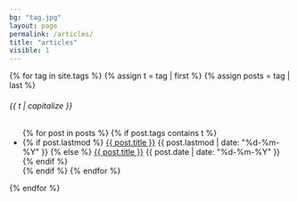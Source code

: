 ```yaml
---
bg: "tag.jpg"
layout: page
permalink: /articles/
title: "articles"
visible: 1
---
```


{% for tag in site.tags %}
  {% assign t = tag | first %}
  {% assign posts = tag | last %}

  <h6 class="category-key" id="{{ t | downcase }}">{{ t | capitalize }}</h6>

  <ul class="year">
    {% for post in posts %}
      {% if post.tags contains t %}
        <li>
          {% if post.lastmod %}
            <a href="{{ post.url }}">{{ post.title }}</a>
            <span class="date">{{ post.lastmod | date: "%d-%m-%Y"  }}</span>
          {% else %}
            <a href="{{ post.url }}">{{ post.title }}</a>
            <span class="date">{{ post.date | date: "%d-%m-%Y"  }}</span>
          {% endif %}
        </li>
      {% endif %}
    {% endfor %}
  </ul>
{% endfor %}

